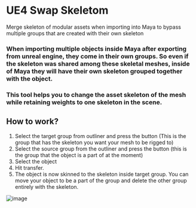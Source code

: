 # UE4 Swap Skeletom
Merge skeleton of modular assets when importing into Maya to bypass multiple groups that are created with their own skeleton

### When importing multiple objects inside Maya after exporting from unreal engine, they come in their own groups. So even if the skeleton was shared among these skeletal meshes, inside of Maya they will have their own skeleton grouped together with the object.
### This tool helps you to change the asset skeleton of the mesh while retaining weights to one skeleton in the scene.

## How to work?
1. Select the target group from outliner and press the button (This is the group that has the skeleton you want your mesh to be rigged to)
2. Select the source group from the outliner and press the button (this is the group that the object is a part of at the moment)
3. Select the object
4. Hit transfer.
5. The object is now skinned to the skeleton inside target group. You can move your object to be a part of the group and delete the other group entirely with the skeleton.

![image](https://github.com/user-attachments/assets/8e57e402-17dc-47d3-a6bc-129ac137e2c7)

